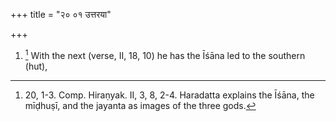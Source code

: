 +++
title = "२० ०१ उत्तरया"

+++
1. [^1]  With the next (verse, II, 18, 10) he has the Īśāna led to the southern (hut),


[^1]:  20, 1-3. Comp. Hiraṇyak. II, 3, 8, 2-4. Haradatta explains the Īśāna, the mīḍhuṣī, and the jayanta as images of the three gods.
